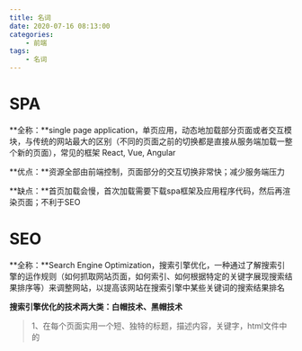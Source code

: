 ```yaml
---
title: 名词
date: 2020-07-16 08:13:00
categories:
    - 前端
tags:
    - 名词
---
```


# SPA

**全称：**single page application，单页应用，动态地加载部分页面或者交互模块，与传统的网站最大的区别（不同的页面之前的切换都是直接从服务端加载一整个新的页面），常见的框架 React, Vue, Angular

**优点：**资源全部由前端控制，页面部分的交互切换非常快；减少服务端压力

**缺点：**首页加载会慢，首次加载需要下载spa框架及应用程序代码，然后再渲染页面；不利于SEO



# SEO

**全称：**Search Engine Optimization，搜索引擎优化，一种通过了解搜索引擎的运作规则（如何抓取网站页面，如何索引、如何根据特定的关键字展现搜索结果排序等）来调整网站，以提高该网站在搜索引擎中某些关键词的搜索结果排名

**搜索引擎优化的技术两大类：白帽技术、黑帽技术**

> 1、在每个页面实用一个短、独特的标题，描述内容，关键字，html文件中的<title/>标签，在[Google的相关文档](https://support.google.com/webmasters/answer/79812?hl=en)中已经说明了不再使用<title/>标签作为meta，但是经常会配合description出现在搜索引擎上
>
> ```html
> <!-- 标题 --> 
> <title>个人xxx的网站</title>  
> <!-- 描述，例如百度百科的一个词条description --> 
> <meta name="description" content="通常所说的META标签，是在HTML网页源代码中一个重要的html标签。META标签用来描述一个HTML网页文档的属性，例如作者、日期和时间、网页描述、关键词、页面刷新等。...">  
> <!-- 关键字, keywords --> 
> <meta name="keywords" content="META标签 META标签作用 META标签组成 META标签属性 META标签描述设计 META标签错误 META标签标签"> 
> ```
>
> 2、站点添加相当数量的原创内容
>
> 3、实用合理大小、准确描述的汇标，而不过度实用关键字、惊叹号、或不相关的标题术语
>
> 4、网址字眼，有助于搜索引擎优化
>
> 5、所有页面可透过正常的链接来访问，而非只能透过java，javascript，adobe flash应用程序访问，使用一个专属列出该站点所有内容的网页达成（如网站地图）
>
> 6、透过自然方式开发链接：Google不花功夫在这有点混淆不清的指南上。写封邮件给网站员，告诉他：您刚刚贴了一篇挺好的文章，并且请求链接，这种做法可能为搜索引擎认可。
>
> 7、参与其他网站的网络集团（译：web ring指的是相同主题的结盟站群）——只要其他网站是独立的、分享同样题目和可比较的品质。



# SPA和SEO的冲突

SPA不利于SEO，部分搜索引擎如Google、bing等，它们的爬虫虽然支持执行js甚至是通过ajax获取数据了，但是对于异步数据的支持还不够，[Vue SSR](https://ssr.vuejs.org/zh/)中是这样说的，接下来就是解决这个场景的技术 SSR

# SSR

**全称：**Serve-Side Rendering服务端渲染，可以将SPA应用打包到服务器上，在服务器输出html，发送到浏览器，输出的html不具备交互能力，需要与SPA框架配合，在浏览器上“混合”成可交互的应用程序。只要能合理地运用SSR技术，不仅能一定程度上解决首屏慢的问题，还能获得更好的SEO。

常用框架：React - [Next](https://nextjs.org/)，Vue - [Nuxt](https://nuxtjs.org/)

**优点：**更快的响应时间，不用等待所有的JS都加载完，浏览器能直接显示比较完整的页面；可以将SEO的关键信息直接在后台就渲染成HTML，而保证搜索引擎的爬虫都能爬到关键数据

**缺点：**相对于仅仅需要提供静态文件的服务器，SSR中使用的渲染程序自然会占用更多的CPU和内存资源；一些常用的浏览器API可能无法正常使用（需要对运行环境加以判断），比如<u>window</u>、<u>document</u>、<u>alert</u>等；开发调试会有一些麻烦，因为涉及了浏览器和服务器，对于SPA的一些组件的生命周期的管理会变得复杂

# JWT

**全称**：JSON Web Token，通常称为 `JSON令牌`，`RFC 7519`中定义的用于`安全的`将信息作为`Json对象`进行传输的一种形式。